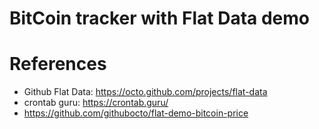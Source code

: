 BitCoin tracker with Flat Data demo
===============


# References

* Github Flat Data: https://octo.github.com/projects/flat-data
* crontab guru: https://crontab.guru/
* https://github.com/githubocto/flat-demo-bitcoin-price
